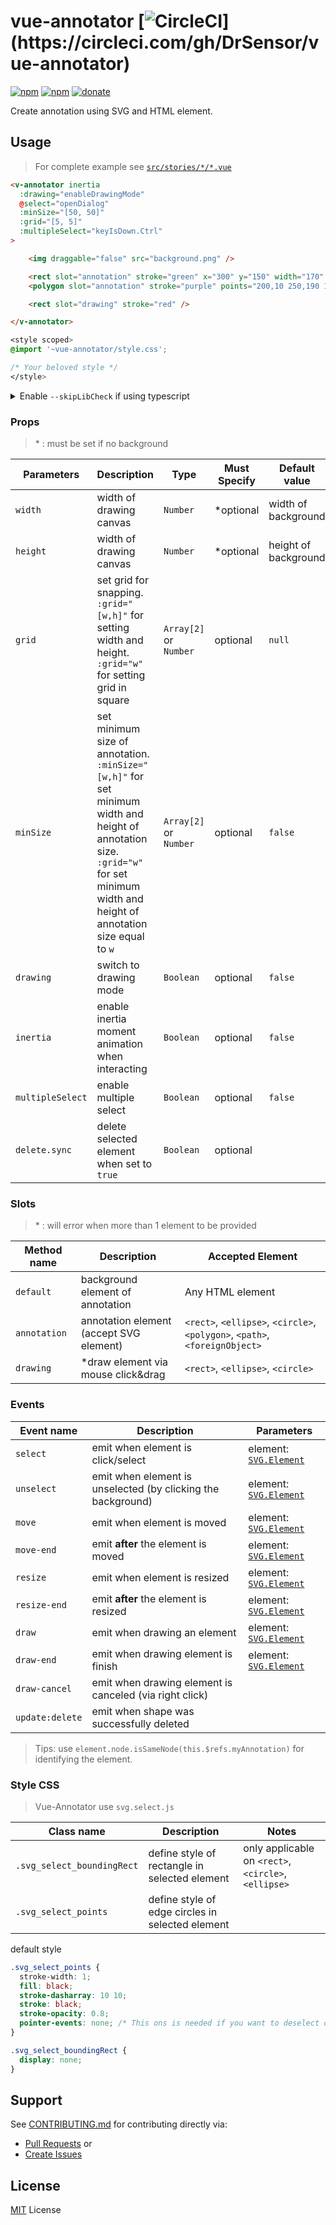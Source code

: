 # vue-annotator [![CircleCI](https://circleci.com/gh/DrSensor/vue-annotator.svg?)](https://circleci.com/gh/DrSensor/vue-annotator)
[![npm](https://img.shields.io/npm/v/vue-annotator.svg)](http://npmjs.com/vue-annotator)
[![npm](https://img.shields.io/npm/dm/vue-annotator.svg)](http://npmjs.com/vue-annotator)
[![donate](https://img.shields.io/badge/donate-$-yellowgreen.svg?maxAge=2592000&style=flat)](https://github.com/DrSensor/vue-annotator/blob/master/DONATE.md)

Create annotation using SVG and HTML element.

## Usage

> For complete example see [`src/stories/*/*.vue`](./src/stories)

```html
<v-annotator inertia
  :drawing="enableDrawingMode"
  @select="openDialog"
  :minSize="[50, 50]"
  :grid="[5, 5]"
  :multipleSelect="keyIsDown.Ctrl"
>

    <img draggable="false" src="background.png" />

    <rect slot="annotation" stroke="green" x="300" y="150" width="170" height="100" />
    <polygon slot="annotation" stroke="purple" points="200,10 250,190 160,210" />

    <rect slot="drawing" stroke="red" />

</v-annotator>
```

```css
<style scoped>
@import '~vue-annotator/style.css';

/* Your beloved style */
</style>
```

<details>
<summary>Enable <code>--skipLibCheck</code> if using typescript</summary>

> Due to https://github.com/taye/interact.js/issues/623

In *tsconfig.json*

```js
{
  compilerOptions: {
    skipLibCheck: true
  }
}
```

Now it should work fine

```ts
import { Vue, Component } from 'vue-property-decorator'
import VAnnotator from 'vue-annotator'

@Component({ components: { VAnnotator } })
export class MyCanvas extends Vue {
  /** Your beloved logic */
}
```

</details>

### Props
> \* : must be set if no background

| Parameters | Description | Type | Must Specify | Default value |
|---------- |-------- |---------- |---------- |---------- |
| `width` | width of drawing canvas | `Number` | *optional | width of background |
| `height` | width of drawing canvas | `Number` | *optional | height of background |
| `grid` | set grid for snapping. `:grid="[w,h]"` for setting width and height. `:grid="w"` for setting grid in square | `Array[2]` or `Number` | optional | `null` |
| `minSize` | set minimum size of annotation. `:minSize="[w,h]"` for set minimum width and height of annotation size. `:grid="w"` for set minimum width and height of annotation size equal to `w` | `Array[2]` or `Number` | optional | `false` |
| `drawing` | switch to drawing mode | `Boolean` | optional | `false` |
| `inertia` | enable inertia moment animation when interacting | `Boolean` | optional | `false` |
| `multipleSelect` | enable multiple select | `Boolean` | optional | `false` |
| `delete.sync` | delete selected element when set to `true` | `Boolean` | optional |


### Slots
> \* : will error when more than 1 element to be provided

| Method name | Description | Accepted Element |
|---------- |-------- |---------- |
| `default` | background element of annotation | Any HTML element |
| `annotation` | annotation element (accept SVG element) | `<rect>`, `<ellipse>`, `<circle>`, `<polygon>`, `<path>`, `<foreignObject>` |
| `drawing` | *draw element via mouse click&drag | `<rect>`, `<ellipse>`, `<circle>` | 

### Events
| Event name | Description | Parameters |
|---------- |-------- |---------- |
| `select` | emit when element is click/select | element: [`SVG.Element`](http://svgjs.com/elements/#elements) |
| `unselect` | emit when element is unselected (by clicking the background) | element: [`SVG.Element`](http://svgjs.com/elements/#elements) |
| `move` | emit when element is moved | element: [`SVG.Element`](http://svgjs.com/elements/#elements) |
| `move-end` | emit __after__ the element is moved | element: [`SVG.Element`](http://svgjs.com/elements/#elements) |
| `resize` | emit when element is resized | element: [`SVG.Element`](http://svgjs.com/elements/#elements) |
| `resize-end` | emit __after__ the element is resized | element: [`SVG.Element`](http://svgjs.com/elements/#elements) |
| `draw` | emit when drawing an element | element: [`SVG.Element`](http://svgjs.com/elements/#elements) |
| `draw-end` | emit when drawing element is finish | element: [`SVG.Element`](http://svgjs.com/elements/#elements) |
| `draw-cancel` | emit when drawing element is canceled (via right click) |
| `update:delete` | emit when shape was successfully deleted |

> Tips: use `element.node.isSameNode(this.$refs.myAnnotation)` for identifying the element.

### Style CSS
> Vue-Annotator use `svg.select.js`

| Class name | Description | Notes
|---------- |-------- |--------- |
| `.svg_select_boundingRect` | define style of rectangle in selected element | only applicable on `<rect>`, `<circle>`, `<ellipse>` |
| `.svg_select_points` | define style of edge circles in selected element |

default style
```CSS
.svg_select_points {
  stroke-width: 1;
  fill: black;
  stroke-dasharray: 10 10;
  stroke: black;
  stroke-opacity: 0.8;
  pointer-events: none; /* This ons is needed if you want to deselect or drag the shape*/
}

.svg_select_boundingRect {
  display: none;
}
```

## Support
See [CONTRIBUTING.md](https://github.com/DrSensor/vue-annotator/blob/master/CONTRIBUTING.md) for contributing directly via:
- [Pull Requests](https://github.com/DrSensor/vue-annotator/blob/master/CONTRIBUTING.md/#pull-requests) or
- [Create Issues](https://github.com/DrSensor/vue-annotator/blob/master/CONTRIBUTING.md/#create-issues)

## License
[MIT](https://github.com/DrSensor/vue-annotator/blob/master/LICENSE) License

